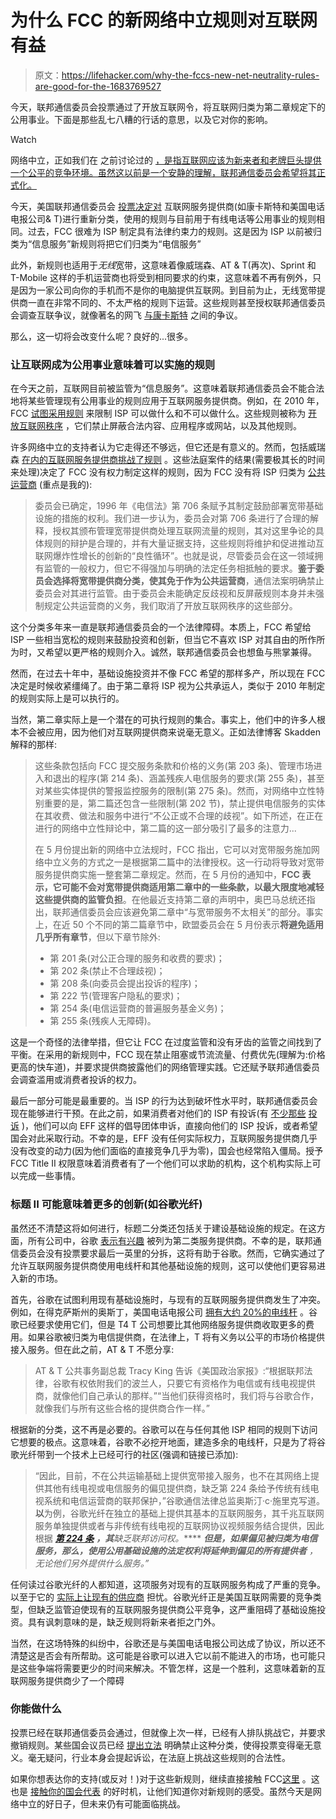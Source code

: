 # 为什么 FCC 的新网络中立规则对互联网有益

> 原文：<https://lifehacker.com/why-the-fccs-new-net-neutrality-rules-are-good-for-the-1683769527>

今天，联邦通信委员会投票通过了开放互联网令，将互联网归类为第二章规定下的公用事业。下面是那些乱七八糟的行话的意思，以及它对你的影响。

Watch

网络中立，正如我们在 之前讨论过的 [，是指互联网应该为新来者和老牌巨头提供一个公平的竞争环境。虽然这以前是一个安静的理解，联邦通信委员会希望将其正式化。](https://lifehacker.com/an-introduction-to-net-neutrality-what-it-is-what-it-5720407)

今天，美国联邦通信委员会 [投票决定对](http://www.theverge.com/2015/2/26/8114265/fcc-ruling-net-neutrality-victory-internet-title-ii) 互联网服务提供商(如康卡斯特和美国电话电报公司& T)进行重新分类，使用的规则与目前用于有线电话等公用事业的规则相同。过去，FCC 很难为 ISP 制定具有法律约束力的规则。这是因为 ISP 以前被归类为“信息服务”新规则将把它们归类为“电信服务”

此外，新规则也适用于*无线*宽带，这意味着像威瑞森、AT & T(再次)、Sprint 和 T-Mobile 这样的手机运营商也将受到相同要求的约束，这意味着不再有例外，只是因为一家公司向你的手机而不是你的电脑提供互联网。到目前为止，无线宽带提供商一直在非常不同的、不太严格的规则下运营。这些规则甚至授权联邦通信委员会调查互联争议，就像著名的网飞 [与康卡斯特](http://gizmodo.com/report-netflix-agrees-to-pay-comcast-for-access-to-bro-1529115565) 之间的争议。

那么，这一切将会改变什么呢？良好的...很多。

### **让互联网成为公用事业意味着可以实施的规则**

在今天之前，互联网目前被监管为“信息服务”。这意味着联邦通信委员会不能合法地将某些管理现有公用事业的规则应用于互联网服务提供商。例如，在 2010 年，FCC [试图采用规则](http://arstechnica.com/tech-policy/2010/12/its-here-fcc-adopts-net-neutrality-lite/) 来限制 ISP 可以做什么和不可以做什么。这些规则被称为 [开放互联网秩序](http://en.wikipedia.org/wiki/FCC_Open_Internet_Order_2010) ，它们禁止屏蔽合法内容、应用程序或网站，以及其他规则。

许多网络中立的支持者认为它走得还不够远，但它还是有意义的。然而，包括威瑞森 [在内的互联网服务提供商挑战了规则](http://arstechnica.com/tech-policy/2013/09/verizons-bid-to-kill-network-neutrality-law-goes-to-court-monday/) 。这些法庭案件的结果(需要极其长的时间来处理)决定了 FCC 没有权力制定这样的规则，因为 FCC 没有将 ISP 归类为 [公共运营商](http://en.wikipedia.org/wiki/Common_carrier) (重点是我的):

> 委员会已确定，1996 年《电信法》第 706 条赋予其制定鼓励部署宽带基础设施的措施的权利。我们进一步认为，委员会对第 706 条进行了合理的解释，授权其颁布管理宽带提供商处理互联网流量的规则，其对这里争论的具体规则的辩护是合理的，并有大量证据支持，这些规则将维护和促进推动互联网爆炸性增长的创新的“良性循环”。也就是说，尽管委员会在这一领域拥有监管的一般权力，但它不得强加与明确的法定任务相抵触的要求。**鉴于委员会选择将宽带提供商分类，使其免于作为公共运营商**，通信法案明确禁止委员会对其进行监管。由于委员会未能确定反歧视和反屏蔽规则本身并未强制规定公共运营商的义务，我们取消了开放互联网秩序的这些部分。

这个分类多年来一直是联邦通信委员会的一个法律障碍。本质上，FCC 希望给 ISP 一些相当宽松的规则来鼓励投资和创新，但当它不喜欢 ISP 对其自由的所作所为时，又希望以更严格的规则介入。诚然，联邦通信委员会也想鱼与熊掌兼得。

然而，在过去十年中，基础设施投资并不像 FCC 希望的那样多产，所以现在 FCC 决定是时候收紧缰绳了。由于第二章将 ISP 视为公共承运人，类似于 2010 年制定的规则实际上是可以执行的。

当然，第二章实际上是一个潜在的可执行规则的集合。事实上，他们中的许多人根本不会被应用，因为他们对互联网提供商来说毫无意义。正如法律博客 Skadden 解释的那样:

> 这些条款包括向 FCC 提交服务条款和价格的义务(第 203 条)、管理市场进入和退出的程序(第 214 条)、涵盖残疾人电信服务的要求(第 255 条)，甚至对某些实体提供的警报监控服务的限制(第 275 条)。然而，对网络中立性特别重要的是，第二篇还包含一些限制(第 202 节)，禁止提供电信服务的实体在其收费、做法和服务中进行“不公正或不合理的歧视”。如下所述，在正在进行的网络中立性辩论中，第二篇的这一部分吸引了最多的注意力...
> 
> 在 5 月份提出新的网络中立法规时，FCC 指出，它可以对宽带服务施加网络中立义务的方式之一是根据第二篇中的法律授权。这一行动将导致对宽带服务提供商实施一整套第二章规定。然而，在 5 月份的通知中，**FCC 表示，它可能不会对宽带提供商适用第二章中的一些条款，以最大限度地减轻这些提供商的监管负担**。在他最近支持第二章的声明中，奥巴马总统还指出，联邦通信委员会应该避免第二章中“与宽带服务不太相关”的部分。事实上，在近 50 个不同的第二篇章节中，欧盟委员会在 5 月份表示**将避免适用几乎所有章节**，但以下章节除外:
> 
> *   第 201 条(对公正合理的服务和收费的要求)；
> *   第 202 条(禁止不合理歧视)；
> *   第 208 条(向委员会提出投诉的程序)；
> *   第 222 节(管理客户隐私的要求)；
> *   第 254 条(电信运营商的普遍服务基金义务)；
> *   第 255 条(残疾人无障碍)。

这是一个奇怪的法律举措，但它让 FCC 在过度监管和没有牙齿的监管之间找到了平衡。在采用的新规则中，FCC 现在禁止阻塞或节流流量、付费优先(理解为:价格更高的快车道)，并要求提供商披露他们的网络管理实践。它还赋予联邦通信委员会调查滥用或消费者投诉的权力。

最后一部分可能是最重要的。当 ISP 的行为达到破坏性水平时，联邦通信委员会现在能够进行干预。在此之前，如果消费者对他们的 ISP 有投诉(有 [不少](http://www.theverge.com/2015/1/26/7878239/comcast-twc-fcc-merger-letters-politicians-ghostwritten)[那些](http://gizmodo.com/comcast-changed-customers-name-to-asshole-brown-but-i-1682409072) [投诉](https://torrentfreak.com/new-data-exposes-bittorrent-throttling-isps-120809/) )，他们可以向 EFF 这样的倡导团体申诉，直接向他们的 ISP 投诉，或者希望国会对此采取行动。不幸的是，EFF 没有任何实际权力，互联网服务提供商几乎没有改变的动力(因为他们面临的直接竞争几乎为零)，国会也经常陷入僵局。授予 FCC Title II 权限意味着消费者有了一个他们可以求助的机构，这个机构实际上可以完成一些事情。

### **标题 II 可能意味着更多的创新(如谷歌光纤)**

虽然还不清楚这将如何进行，标题二分类还包括关于建设基础设施的规定。在这方面，所有公司中，谷歌 [表示有兴趣](http://www.fierceenterprisecommunications.com/story/google-sees-benefits-if-title-ii-makes-it-cable-company/2015-01-02) 被列为第二类服务提供商。不幸的是，联邦通信委员会没有投票要求最后一英里的分拆，这将有助于谷歌。然而，它确实通过了允许互联网服务提供商使用电线杆和其他基础设施的规则，这可以使他们更容易进入新的市场。

首先，谷歌在试图利用现有基础设施时，与现有的互联网服务提供商发生了冲突。例如，在得克萨斯州的奥斯丁，美国电话电报公司 [拥有大约 20%的电线杆](http://arstechnica.com/tech-policy/2013/12/why-att-says-it-can-deny-google-fiber-access-to-its-poles-in-austin/) 。谷歌已经要求使用它们，但是 T4 T 公司想要比其他网络服务提供商收取更多的费用。如果谷歌被归类为电信提供商，在法律上，T 将有义务以公平的市场价格提供接入服务。但在此之前，AT & T 不愿分享:

> AT & T 公共事务副总裁 Tracy King 告诉《美国政治家报》:“根据联邦法律，谷歌有权依附我们的波兰人，只要它有资格作为电信或有线电视提供商，就像他们自己承认的那样。”“当他们获得资格时，我们将与谷歌合作，就像我们与所有这些合格的提供商合作一样。”

根据新的分类，这不再是必要的。谷歌可以在与任何其他 ISP 相同的规则下访问它想要的极点。这意味着，谷歌不必挖开地面，建造多余的电线杆，只是为了将谷歌光纤带到一个技术上已经可行的社区(强调和链接已添加):

> “因此，目前，不在公共运输基础上提供宽带接入服务，也不在其网络上提供其他有线电视或电信服务的偏见提供商，缺乏第 224 条给予传统有线电视系统和电信运营商的联邦保护，”谷歌通信法律总监奥斯汀·c·施里克写道。**以**为例，谷歌光纤在独立的基础上提供其基本的互联网服务，其千兆互联网服务单独提供或者与非传统有线电视的互联网协议视频服务结合提供，因此根据 [***第 224 条***](http://codes.lp.findlaw.com/uscode/47/5/II/I/224) ***，其**缺乏联邦访问权。***** ***但是，如果偏见被归类为电信服务，那么，使用公用基础设施的法定权利将延伸到偏见的所有提供者*** *，无论他们另外提供什么服务。”*

任何读过谷歌光纤的人都知道，这项服务对现有的互联网服务构成了严重的竞争。以至于它的 [实际上让现有的供应商](https://gizmodo.com/time-warner-is-so-scared-of-google-fiber-that-its-payin-5925574) 担忧。谷歌光纤正是美国互联网需要的竞争类型，但缺乏监管迫使现有的互联网服务提供商公平竞争，这严重阻碍了基础设施投资。具有讽刺意味的是，缺乏规则将新来者拒之门外。

当然，在这场特殊的纠纷中，谷歌还是与美国电话电报公司达成了协议，所以还不清楚这是否会有所帮助。这可能是谷歌可以进入它以前不能进入的市场，也可能只是这些争端将需要更少的时间来解决。不管怎样，这是一个胜利，这意味着新的互联网服务提供商少了一个障碍

### **你能做什么**

投票已经在联邦通信委员会通过，但就像上次一样，已经有人排队挑战它，并要求撤销规则。某些国会议员已经 [提出立法](http://arstechnica.com/tech-policy/2015/02/despite-fcc-vote-republicans-in-congress-not-conceding-on-net-neutrality/) 明确禁止这种分类，使得投票变得毫无意义。毫无疑问，行业本身会提起诉讼，在法庭上挑战这些规则的合法性。

如果你想表达你的支持(或反对！)对于这些新规则，继续直接接触 FCC[这里](http://www.fcc.gov/contact-us) 。这也是 [接触你的国会代表](http://lifehacker.com/how-to-contact-and-properly-communicate-with-your-gover-5871810) 的好时机，让他们知道你对新规则的感受。虽然今天是网络中立的好日子，但未来仍有可能面临挑战。